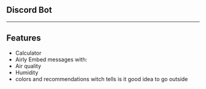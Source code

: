 ## Discord Bot
----------------
## Features 

* Calculator 
* Airly Embed messages with:
* Air quality
* Humidity
* colors and recommendations witch tells is it good idea to go outside
 
